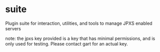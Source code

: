 # suite
Plugin suite for interaction, utilities, and tools to manage JPXS enabled servers

note: the jpxs key provided is a key that has minimal permissions, and is only used for testing. Please contact gart for an actual key.